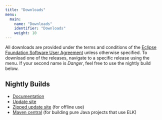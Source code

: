 ```yaml
---
title: "Downloads"
menu:
  main:
    name: "Downloads"
    identifier: "Downloads"
    weight: 10
---
```


All downloads are provided under the terms and conditions of the [Eclipse Foundation Software User Agreement](https://eclipse.org/legal/epl/notice.php) unless otherwise specified. To download one of the releases, navigate to a specific release using the menu. If your second name is _Danger_, feel free to use the nightly build below.


## Nightly Builds

* [Documentation](https://download.eclipse.org/elk/updates/nightly/elk-nightly-docs.zip)
* [Update site](https://download.eclipse.org/elk/updates/nightly/)
* [Zipped update site](https://download.eclipse.org/elk/updates/nightly/elk-nightly.zip) (for offline use)
* [Maven central](https://oss.sonatype.org/content/repositories/snapshots/org/eclipse/elk/) (for building pure Java projects that use ELK)
